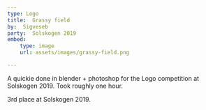 ```yaml
---
type: Logo
title:  Grassy field
by:  Sigveseb
party:  Solskogen 2019
embed:
    type: image
    url: assets/images/grassy-field.png

---
```


A quickie done in blender + photoshop for the Logo competition at Solskogen 2019. Took roughly one hour.

3rd place at Solskogen 2019.

